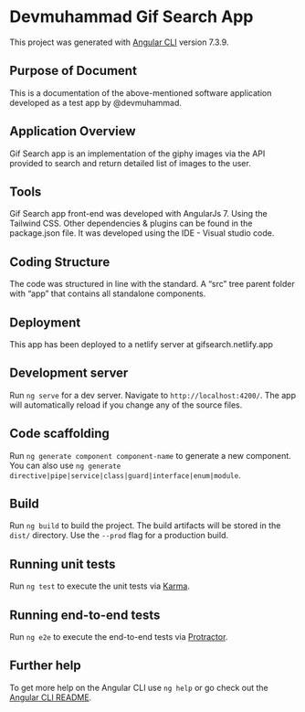 # Devmuhammad Gif Search App

This project was generated with [Angular CLI](https://github.com/angular/angular-cli) version 7.3.9.

## Purpose of Document
This is a documentation of the above-mentioned software application developed as a test app by @devmuhammad.

## Application Overview
Gif Search app is an implementation of the giphy images via the API provided to search and return detailed list of images to the user.

## Tools
Gif Search app front-end was developed with AngularJs 7. Using the Tailwind CSS. Other dependencies & plugins can be found in the package.json file. It was developed using the IDE - Visual studio code.

## Coding Structure
The code was structured in line with the standard. A “src” tree parent folder with “app” that contains all standalone components.

## Deployment
This app has been deployed to a netlify server at gifsearch.netlify.app


## Development server

Run `ng serve` for a dev server. Navigate to `http://localhost:4200/`. The app will automatically reload if you change any of the source files.

## Code scaffolding

Run `ng generate component component-name` to generate a new component. You can also use `ng generate directive|pipe|service|class|guard|interface|enum|module`.

## Build

Run `ng build` to build the project. The build artifacts will be stored in the `dist/` directory. Use the `--prod` flag for a production build.

## Running unit tests

Run `ng test` to execute the unit tests via [Karma](https://karma-runner.github.io).

## Running end-to-end tests

Run `ng e2e` to execute the end-to-end tests via [Protractor](http://www.protractortest.org/).

## Further help

To get more help on the Angular CLI use `ng help` or go check out the [Angular CLI README](https://github.com/angular/angular-cli/blob/master/README.md).
